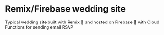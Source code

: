 # Remix/Firebase wedding site

Typical wedding site built with Remix 🚀 and hosted on Firebase 🤩 with Cloud Functions for sending email RSVP

